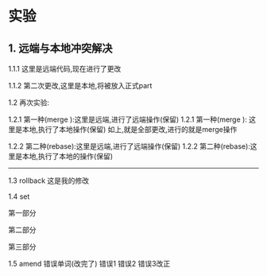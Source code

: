 # 实验
## 1. 远端与本地冲突解决
1.1.1 这里是远端代码,现在进行了更改

1.1.2 第二次更改,这里是本地,将被放入正式part

1.2 再次实验:

1.2.1 第一种(merge ):这里是远端,进行了远端操作(保留)
1.2.1 第一种(merge ): 这里是本地,执行了本地操作(保留)
如上,就是全部更改,进行的就是merge操作

1.2.2 第二种(rebase):这里是远端,进行了远端操作(保留)
1.2.2 第二种(rebase):这里是本地,执行了本地的操作(保留)
 ***
1.3 rollback
这是我的修改

1.4 set

第一部分

第二部分

第三部分

1.5 amend
错误单词(改完了)
错误1
错误2
错误3改正